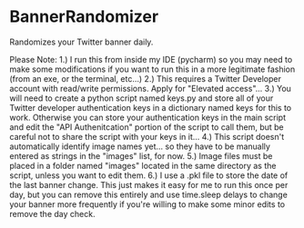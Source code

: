 # BannerRandomizer
Randomizes your Twitter banner daily.

Please Note:
1.) I run this from inside my IDE (pycharm) so you may need to make some modifications if you want to run this in a more legitimate fashion (from an exe, or the terminal, etc...)
2.) This requires a Twitter Developer account with read/write permissions. Apply for "Elevated access"...
3.) You will need to create a python script named keys.py and store all of your Twitter developer authentication keys in a dictionary named keys for this to work. Otherwise you can store your authentication keys in the main script and edit the "API Authenitcation" portion of the script to call them, but be careful not to share the script with your keys in it...
4.) This script doesn't automatically identify image names yet... so they have to be manually entered as strings in the "images" list, for now.
5.) Image files must be placed in a folder named "images" located in the same directory as the script, unless you want to edit them.
6.) I use a .pkl file to store the date of the last banner change. This just makes it easy for me to run this once per day, but you can remove this entirely and use time.sleep delays to change your banner more frequently if you're willing to make some minor edits to remove the day check.

